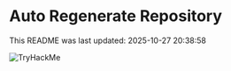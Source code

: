 # Auto Regenerate Repository

This README was last updated: 2025-10-27 20:38:58

 ![TryHackMe](https://tryhackme.com/badge/533634)